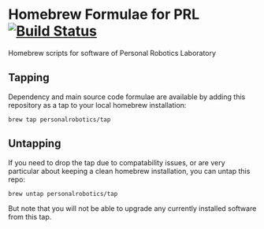 # Homebrew Formulae for PRL [![Build Status](https://travis-ci.org/personalrobotics/homebrew-tap.svg?branch=master)](https://travis-ci.org/personalrobotics/homebrew-tap)
Homebrew scripts for software of Personal Robotics Laboratory

Tapping
-------
Dependency and main source code formulae are available by adding this repository as a tap to your local homebrew installation:

    brew tap personalrobotics/tap

Untapping
---------
If you need to drop the tap due to compatability issues, or are very particular about keeping a clean homebrew installation, you can untap this repo:

    brew untap personalrobotics/tap

But note that you will not be able to upgrade any currently installed software from this tap.
